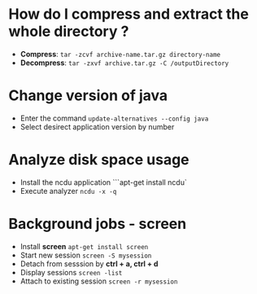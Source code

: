 # How do I compress and extract the whole directory ?
* **Compress**: ```tar -zcvf archive-name.tar.gz directory-name```
* **Decompress**: ```tar -zxvf archive.tar.gz -C /outputDirectory```

# Change version of java
* Enter the command ```update-alternatives --config java```
* Select desirect application version by number

# Analyze disk space usage
* Install the ncdu application ```apt-get install ncdu`
* Execute analyzer ```ncdu -x -q```

# Background jobs - screen 
* Install **screen** ```apt-get install screen```
* Start new session ```screen -S mysession```
* Detach from sesssion by **ctrl + a, ctrl + d**
* Display sessions ```screen -list```
* Attach to existing session ```screen -r mysession```
